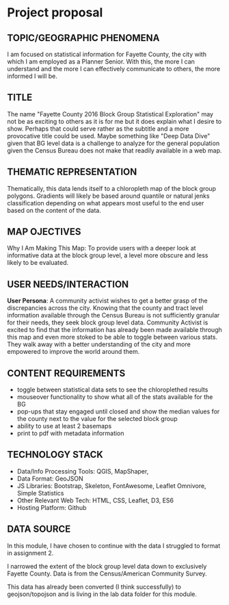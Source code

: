 # Project proposal

## TOPIC/GEOGRAPHIC PHENOMENA

I am focused on statistical information for Fayette County, the city with which I am employed as a Planner Senior. With this, the more I can understand and the more I can effectively communicate to others, the more informed I will be.

## TITLE

The name "Fayette County 2016 Block Group Statistical Exploration" may not be as exciting to others as it is for me but it does explain what I desire to show. Perhaps that could serve rather as the subtitle and a more provocative title could be used. Maybe something like "Deep Data Dive" given that BG level data is a challenge to analyze for the general population given the Census Bureau does not make that readily available in a  web map.


## THEMATIC REPRESENTATION

Thematically, this data lends itself to a chloropleth map of the block group polygons. Gradients will likely be based around quantile or natural jenks classification depending on what appears most useful to the end user based on the content of the data.  

## MAP OJECTIVES

Why I Am Making This Map: To provide users with a deeper look at informative data at the block group level, a level more obscure and less likely to be evaluated.

## USER NEEDS/INTERACTION

**User Persona**: A community activist wishes to get a better grasp of the discrepancies across the city. Knowing that the county and tract level information available through the Census Bureau is not sufficiently granular for their needs, they seek block group level data. Community Activist is excited to find that the information has already been made available through this map and even more stoked to be able to toggle between various stats. They walk away with a better understanding of the city and more empowered to improve the world around them.


## CONTENT REQUIREMENTS

* toggle between statistical data sets to see the chloroplethed results
* mouseover functionality to show what all of the stats available for the BG
* pop-ups that stay engaged until closed and show the median values for the county next to the value for the selected block group
* ability to use at least 2 basemaps
* print to pdf with metadata information


## TECHNOLOGY STACK

* Data/Info Processing Tools: QGIS, MapShaper,
* Data Format: GeoJSON
* JS Libraries: Bootstrap, Skeleton, FontAwesome, Leaflet Omnivore, Simple Statistics
* Other Relevant Web Tech: HTML, CSS, Leaflet, D3, ES6
* Hosting Platform: Github


## DATA SOURCE

In this module, I have chosen to continue with the data I struggled to format in assignment 2.

I narrowed the extent of the block group level data down to exclusively Fayette County. Data is from the Census/American Community Survey.

This data has already been converted (I think successfully) to geojson/topojson and is living in the lab data folder for this module.
